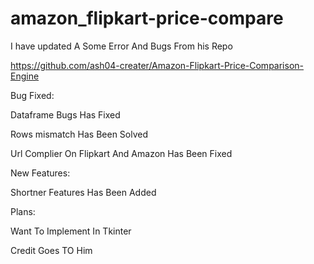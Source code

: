 # amazon_flipkart-price-compare

I have updated A Some Error And Bugs From his Repo 

https://github.com/ash04-creater/Amazon-Flipkart-Price-Comparison-Engine

Bug Fixed:

Dataframe Bugs Has Fixed 

Rows mismatch Has Been Solved 

Url Complier On Flipkart And Amazon Has Been Fixed

New Features:

Shortner Features Has Been Added

Plans:

Want To Implement In Tkinter 



Credit Goes TO Him
